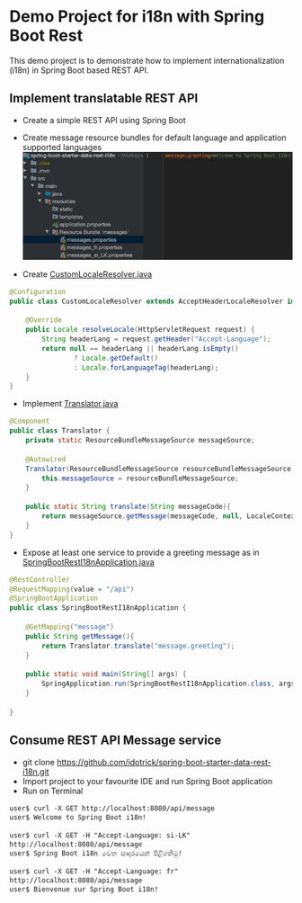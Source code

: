 # Demo Project for i18n with Spring Boot Rest

This demo project is to demonstrate how to implement internationalization (i18n) in Spring Boot based REST API.

## Implement translatable REST API
- Create a simple REST API using Spring Boot
- Create message resource bundles for default language and application supported languages
![](src/main/resources/images/img-01.jpeg)

- Create [CustomLocaleResolver.java](src/main/java/com/idotrick/i18n/springrest/CustomLocaleResolver.java)
```java
@Configuration
public class CustomLocaleResolver extends AcceptHeaderLocaleResolver implements WebMvcConfigurer {

    @Override
    public Locale resolveLocale(HttpServletRequest request) {
        String headerLang = request.getHeader("Accept-Language");
        return null == headerLang || headerLang.isEmpty()
                ? Locale.getDefault()
                : Locale.forLanguageTag(headerLang);
    }
}
```
- Implement [Translator.java](src/main/java/com/idotrick/i18n/springrest/Translator.java)
```java
@Component
public class Translator {
    private static ResourceBundleMessageSource messageSource;

    @Autowired
    Translator(ResourceBundleMessageSource resourceBundleMessageSource){
        this.messageSource = resourceBundleMessageSource;
    }

    public static String translate(String messageCode){
        return messageSource.getMessage(messageCode, null, LocaleContextHolder.getLocale());
    }
}
```
- Expose at least one service to provide a greeting message as in
[SpringBootRestI18nApplication.java](src/main/java/com/idotrick/i18n/springrest/SpringBootRestI18nApplication.java)

```java
@RestController
@RequestMapping(value = "/api")
@SpringBootApplication
public class SpringBootRestI18nApplication {

    @GetMapping("message")
    public String getMessage(){
        return Translator.translate("message.greeting");
    }

    public static void main(String[] args) {
        SpringApplication.run(SpringBootRestI18nApplication.class, args);
    }

}
```

## Consume REST API Message service
- git clone https://github.com/idotrick/spring-boot-starter-data-rest-i18n.git
- Import project to your favourite IDE and run Spring Boot application
- Run on Terminal
```
user$ curl -X GET http://localhost:8080/api/message
user$ Welcome to Spring Boot i18n!

user$ curl -X GET -H "Accept-Language: si-LK" http://localhost:8080/api/message
user$ Spring Boot i18n වෙත සාදරයෙන් පිළිගනිමු!

user$ curl -X GET -H "Accept-Language: fr" http://localhost:8080/api/message 
user$ Bienvenue sur Spring Boot i18n!
```
